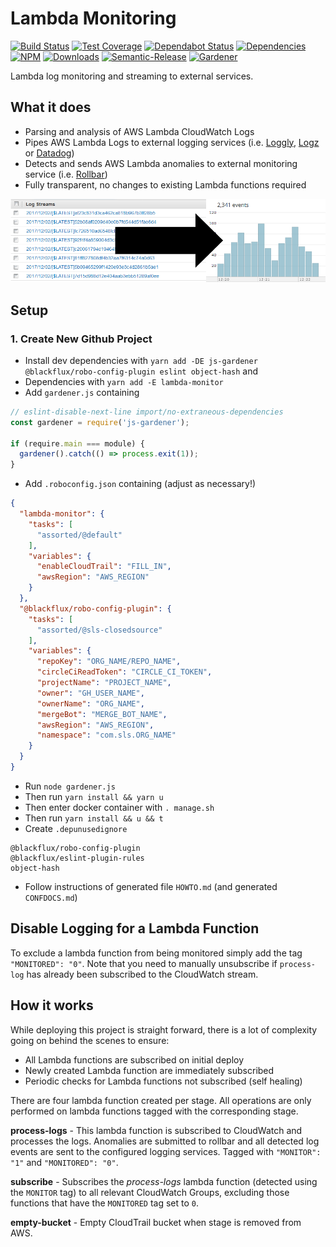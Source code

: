 # Lambda Monitoring

[![Build Status](https://circleci.com/gh/blackflux/lambda-monitor.png?style=shield)](https://circleci.com/gh/blackflux/lambda-monitor)
[![Test Coverage](https://img.shields.io/coveralls/blackflux/lambda-monitor/master.svg)](https://coveralls.io/github/blackflux/lambda-monitor?branch=master)
[![Dependabot Status](https://api.dependabot.com/badges/status?host=github&repo=blackflux/lambda-monitor)](https://dependabot.com)
[![Dependencies](https://david-dm.org/blackflux/lambda-monitor/status.svg)](https://david-dm.org/blackflux/lambda-monitor)
[![NPM](https://img.shields.io/npm/v/lambda-monitor.svg)](https://www.npmjs.com/package/lambda-monitor)
[![Downloads](https://img.shields.io/npm/dt/lambda-monitor.svg)](https://www.npmjs.com/package/lambda-monitor)
[![Semantic-Release](https://github.com/blackflux/js-gardener/blob/master/assets/icons/semver.svg)](https://github.com/semantic-release/semantic-release)
[![Gardener](https://github.com/blackflux/js-gardener/blob/master/assets/badge.svg)](https://github.com/blackflux/js-gardener)

Lambda log monitoring and streaming to external services.

## What it does

- Parsing and analysis of AWS Lambda CloudWatch Logs
- Pipes AWS Lambda Logs to external logging services (i.e. [Loggly](https://loggly.com), [Logz](https://logz.io) or [Datadog](https://www.datadoghq.com))
- Detects and sends AWS Lambda anomalies to external monitoring service (i.e. [Rollbar](https://rollbar.com))
- Fully transparent, no changes to existing Lambda functions required

![Cloudwatch To Loggly](/docs/assets/cloudwatch_to_loggly.png)

## Setup

### 1. Create New Github Project

- Install dev dependencies with `yarn add -DE js-gardener @blackflux/robo-config-plugin eslint object-hash` and
- Dependencies with `yarn add -E lambda-monitor`
- Add `gardener.js` containing 
```js
// eslint-disable-next-line import/no-extraneous-dependencies
const gardener = require('js-gardener');

if (require.main === module) {
  gardener().catch(() => process.exit(1));
}
```
- Add `.roboconfig.json` containing (adjust as necessary!)
```json
{
  "lambda-monitor": {
    "tasks": [
      "assorted/@default"
    ],
    "variables": {
      "enableCloudTrail": "FILL_IN",
      "awsRegion": "AWS_REGION"
    }
  },
  "@blackflux/robo-config-plugin": {
    "tasks": [
      "assorted/@sls-closedsource"
    ],
    "variables": {
      "repoKey": "ORG_NAME/REPO_NAME",
      "circleCiReadToken": "CIRCLE_CI_TOKEN",
      "projectName": "PROJECT_NAME",
      "owner": "GH_USER_NAME",
      "ownerName": "ORG_NAME",
      "mergeBot": "MERGE_BOT_NAME",
      "awsRegion": "AWS_REGION",
      "namespace": "com.sls.ORG_NAME"
    }
  }
}
```
- Run `node gardener.js`
- Then run `yarn install && yarn u`
- Then enter docker container with `. manage.sh`
- Then run `yarn install && u && t`
- Create `.depunusedignore`
```text
@blackflux/robo-config-plugin
@blackflux/eslint-plugin-rules
object-hash
```
- Follow instructions of generated file `HOWTO.md` (and generated `CONFDOCS.md`)

## Disable Logging for a Lambda Function

To exclude a lambda function from being monitored simply add the tag `"MONITORED": "0"`. Note that you need to manually unsubscribe if `process-log` has already been subscribed to the CloudWatch stream.

## How it works

While deploying this project is straight forward, there is a lot of complexity going on behind the scenes to ensure:

- All Lambda functions are subscribed on initial deploy
- Newly created Lambda function are immediately subscribed
- Periodic checks for Lambda functions not subscribed (self healing)

There are four lambda function created per stage. All operations are only performed on lambda functions tagged with the corresponding stage.

**process-logs** - This lambda function is subscribed to CloudWatch and processes the logs. Anomalies are submitted to rollbar and all detected log events are sent to the configured logging services. Tagged with `"MONITOR": "1"` and `"MONITORED": "0"`.

**subscribe** - Subscribes the *process-logs* lambda function (detected using the `MONITOR` tag) to all relevant CloudWatch Groups, excluding those functions that have the `MONITORED` tag set to `0`. 

**empty-bucket** - Empty CloudTrail bucket when stage is removed from AWS.
